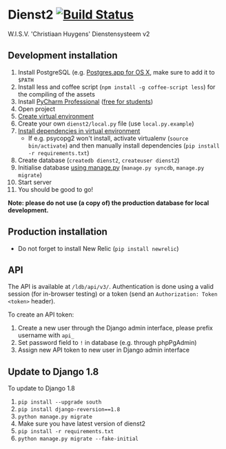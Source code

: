 # Dienst2 [![Build Status](https://travis-ci.org/WISVCH/dienst2.svg?branch=master)](https://travis-ci.org/WISVCH/dienst2)
W.I.S.V. 'Christiaan Huygens'
Dienstensysteem v2

## Development installation

1. Install PostgreSQL (e.g. [Postgres.app for OS X](http://postgresapp.com), make sure to add it to `$PATH`
2. Install less and coffee script (`npm install -g coffee-script less`) for the compiling of the assets
3. Install [PyCharm Professional](https://www.jetbrains.com/pycharm/) ([free for students](https://www.jetbrains.com/student/))
4. Open project
5. [Create virtual environment](https://www.jetbrains.com/pycharm/help/creating-virtual-environment.html)
6. Create your own `dienst2/local.py` file (use `local.py.example`)
7. [Install dependencies in virtual environment](https://www.jetbrains.com/pycharm/help/resolving-unsatisfied-dependencies.html)
   * If e.g. psycopg2 won't install, activate virtualenv (`source bin/activate`) and then manually install dependencies (`pip install -r requirements.txt`)
8. Create database (`createdb dienst2`, `createuser dienst2`)
9. Initialise database [using manage.py](https://www.jetbrains.com/pycharm/help/running-tasks-of-manage-py-utility.html) (`manage.py syncdb`, `manage.py migrate`)
10. Start server
11. You should be good to go!

**Note: please do not use (a copy of) the production database for local development.**

## Production installation

* Do not forget to install New Relic (`pip install newrelic`)

## API

The API is available at `/ldb/api/v3/`. Authentication is done using a valid session (for in-browser testing) or a token (send an `Authorization: Token <token>` header).

To create an API token:

1. Create a new user through the Django admin interface, please prefix username with `api_`
2. Set password field to `!` in database (e.g. through phpPgAdmin)
3. Assign new API token to new user in Django admin interface

## Update to Django 1.8

To update to Django 1.8

1. `pip install --upgrade south`
2. `pip install django-reversion==1.8`
3. `python manage.py migrate`
4. Make sure you have latest version of dienst2
5. `pip install -r requirements.txt`
6. `python manage.py migrate --fake-initial`

